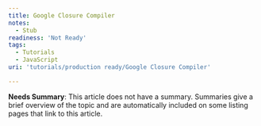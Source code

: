 ```yaml
---
title: Google Closure Compiler
notes:
  - Stub
readiness: 'Not Ready'
tags:
  - Tutorials
  - JavaScript
uri: 'tutorials/production ready/Google Closure Compiler'

---
```

**Needs Summary**: This article does not have a summary. Summaries give a brief overview of the topic and are automatically included on some listing pages that link to this article.

